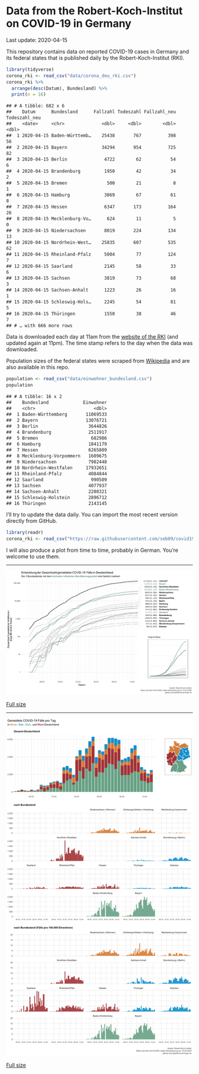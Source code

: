 Data from the Robert-Koch-Institut on COVID-19 in Germany
================
Last update: 2020-04-15

This repository contains data on reported COVID-19 cases in Germany and
its federal states that is published daily by the Robert-Koch-Institut
(RKI).

``` r
library(tidyverse)
corona_rki <- read_csv("data/corona_deu_rki.csv")
corona_rki %>% 
  arrange(desc(Datum), Bundesland) %>% 
  print(n = 16)
```

    ## # A tibble: 682 x 6
    ##    Datum      Bundesland      Fallzahl Todeszahl Fallzahl_neu Todeszahl_neu
    ##    <date>     <chr>              <dbl>     <dbl>        <dbl>         <dbl>
    ##  1 2020-04-15 Baden-Württemb…    25438       767          398            56
    ##  2 2020-04-15 Bayern             34294       954          725            82
    ##  3 2020-04-15 Berlin              4722        62           54             6
    ##  4 2020-04-15 Brandenburg         1950        42           34             2
    ##  5 2020-04-15 Bremen               500        21            8             1
    ##  6 2020-04-15 Hamburg             3869        67           61             8
    ##  7 2020-04-15 Hessen              6347       173          164            26
    ##  8 2020-04-15 Mecklenburg-Vo…      624        11            5             0
    ##  9 2020-04-15 Niedersachsen       8019       224          134            13
    ## 10 2020-04-15 Nordrhein-West…    25835       607          535            62
    ## 11 2020-04-15 Rheinland-Pfalz     5004        77          124             7
    ## 12 2020-04-15 Saarland            2145        58           33             6
    ## 13 2020-04-15 Sachsen             3819        73           68             3
    ## 14 2020-04-15 Sachsen-Anhalt      1223        26           16             1
    ## 15 2020-04-15 Schleswig-Hols…     2245        54           81             5
    ## 16 2020-04-15 Thüringen           1550        38           46             7
    ## # … with 666 more rows

Data is downloaded each day at 11am from the [website of the
RKI](https://www.rki.de/DE/Content/InfAZ/N/Neuartiges_Coronavirus/Fallzahlen.html)
(and updated again at 11pm). The time stamp refers to the day when the
data was downloaded.

Population sizes of the federal states were scraped from
[Wikipedia](https://de.wikipedia.org/wiki/Liste_der_deutschen_Bundesl%C3%A4nder_nach_Bev%C3%B6lkerung)
and are also available in this repo.

``` r
population <- read_csv("data/einwohner_bundesland.csv")
population
```

    ## # A tibble: 16 x 2
    ##    Bundesland             Einwohner
    ##    <chr>                      <dbl>
    ##  1 Baden-Württemberg       11069533
    ##  2 Bayern                  13076721
    ##  3 Berlin                   3644826
    ##  4 Brandenburg              2511917
    ##  5 Bremen                    682986
    ##  6 Hamburg                  1841179
    ##  7 Hessen                   6265809
    ##  8 Mecklenburg-Vorpommern   1609675
    ##  9 Niedersachsen            7982448
    ## 10 Nordrhein-Westfalen     17932651
    ## 11 Rheinland-Pfalz          4084844
    ## 12 Saarland                  990509
    ## 13 Sachsen                  4077937
    ## 14 Sachsen-Anhalt           2208321
    ## 15 Schleswig-Holstein       2896712
    ## 16 Thüringen                2143145

I’ll try to update the data daily. You can import the most recent
version directly from GitHub.

``` r
library(readr)
corona_rki <- read_csv("https://raw.githubusercontent.com/seb09/covid19-ger-rki/master/data/corona_deu_rki.csv")
```

I will also produce a plot from time to time, probably in German. You’re
welcome to use them.

-----

<img src="plots/covid19-deu-rki-entwicklung.png">

[Full
size](https://github.com/seb09/covid19-ger-rki/raw/master/plots/covid19-deu-rki-entwicklung.png)

-----

<img src="plots/covid19-deu-rki-faelle-pro-tag.png">

[Full
size](https://github.com/seb09/covid19-ger-rki/raw/master/plots/covid19-deu-rki-faelle-pro-tag.png)
